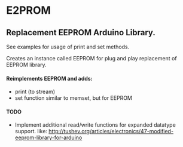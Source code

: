 E2PROM
======
## Replacement EEPROM Arduino Library. ##

See examples for usage of print and set methods.

Creates an instance called EEPROM for plug and play replacement of EEPROM library.

#### Reimplements EEPROM and adds: ####
  * print (to stream)
  * set function similar to memset, but for EEPROM

#### TODO ####
  * Implement additional read/write functions for expanded datatype support.
like: http://tushev.org/articles/electronics/47-modified-eeprom-library-for-arduino